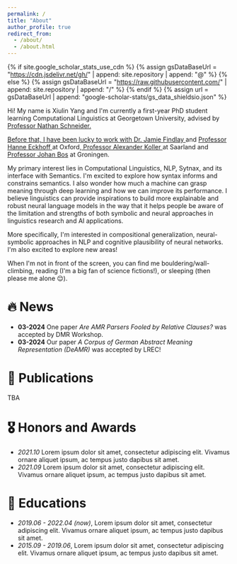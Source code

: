 ```yaml
---
permalink: /
title: "About"
author_profile: true
redirect_from: 
  - /about/
  - /about.html
---
```


{% if site.google_scholar_stats_use_cdn %}
{% assign gsDataBaseUrl = "https://cdn.jsdelivr.net/gh/" | append: site.repository | append: "@" %}
{% else %}
{% assign gsDataBaseUrl = "https://raw.githubusercontent.com/" | append: site.repository | append: "/" %}
{% endif %}
{% assign url = gsDataBaseUrl | append: "google-scholar-stats/gs_data_shieldsio.json" %}

<span class='anchor' id='about-me'></span>

Hi! My name is Xiulin Yang and I'm currently a first-year PhD student learning Computational Linguistics at Georgetown University, advised by <a href = 'https://scholar.google.com/citations?hl=en&user=3cozMf4AAAAJ.' target ='_top'> Professor Nathan Schneider.

Before that, I have been lucky to work with <a href = 'https://www.jyfindlay.com/' target ='_top'> Dr. Jamie Findlay </a> and <a href = 'https://www.mod-langs.ox.ac.uk/people/hanne-eckhoff' target ='_top'> Professor Hanne Eckhoff </a> at Oxford,<a href='https://scholar.google.com/citations?user=yni3K9wAAAAJ&hl=en' target='_top'> Professor Alexander Koller </a> at Saarland and <a href = 'https://www.rug.nl/staff/johan.bos/cv?lang=en' target = '_top'> Professor Johan Bos</a> at Groningen.

My primary interest lies in Computational Linguistics, NLP, Sytnax, and its interface with Semantics. I'm excited to explore how syntax informs and constrains semantics. I also wonder how much a machine can grasp meaning through deep learning and how we can improve its performance. I believe linguistics can provide inspirations to build more explainable and robust neural language models in the way that it helps people be aware of the limitation and strengths of both symbolic and neural approaches in linguistics research and AI applications.

More specifically, I'm interested in compositional generalization, neural-symbolic approaches in NLP and cognitive plausibility of neural networks. I'm also excited to explore new areas!

When I'm not in front of the screen, you can find me bouldering/wall-climbing, reading (I'm a big fan of science fictions!), or sleeping (then please me alone 😌). 

# 🔥 News
-  **03-2024** One paper *Are AMR Parsers Fooled by Relative Clauses?* was accepted by DMR Workshop. 
-  **03-2024** Our paper *A Corpus of German Abstract Meaning Representation (DeAMR)* was accepted by LREC!

# 📝 Publications 
TBA
# 🎖 Honors and Awards
- *2021.10* Lorem ipsum dolor sit amet, consectetur adipiscing elit. Vivamus ornare aliquet ipsum, ac tempus justo dapibus sit amet. 
- *2021.09* Lorem ipsum dolor sit amet, consectetur adipiscing elit. Vivamus ornare aliquet ipsum, ac tempus justo dapibus sit amet. 

# 📖 Educations
- *2019.06 - 2022.04 (now)*, Lorem ipsum dolor sit amet, consectetur adipiscing elit. Vivamus ornare aliquet ipsum, ac tempus justo dapibus sit amet. 
- *2015.09 - 2019.06*, Lorem ipsum dolor sit amet, consectetur adipiscing elit. Vivamus ornare aliquet ipsum, ac tempus justo dapibus sit amet. 

